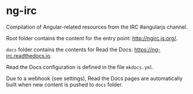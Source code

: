 # ng-irc
Compilation of Angular-related resources from the IRC #angularjs channel.

Root folder contains the content for the entry point: http://ngirc.js.org/.

`docs` folder contains the contents for Read the Docs: https://ng-irc.readthedocs.io.

Read the Docs configuration is defined in the file `mkdocs.yml`.

Due to a webhook (see settings), Read the Docs pages are automatically built when new content is pushed to `docs` folder.

